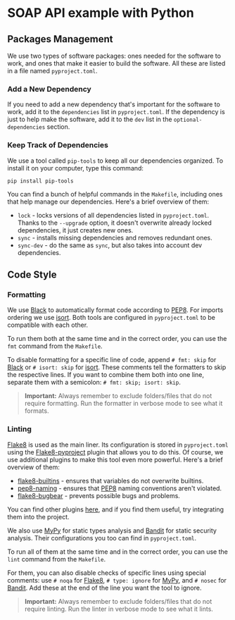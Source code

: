 # SOAP API example with Python

## Packages Management

We use two types of software packages: ones needed for the software to work, and ones that make it easier to build the
software. All these are listed in a file named `pyproject.toml`.

### Add a New Dependency

If you need to add a new dependency that's important for the software to work, add it to the `dependencies` list
in `pyproject.toml`. If the dependency is just to help make the software, add it to the `dev` list in
the `optional-dependencies` section.

### Keep Track of Dependencies

We use a tool called `pip-tools` to keep all our dependencies organized. To install it on your computer, type this
command:

```shell
pip install pip-tools
```

You can find a bunch of helpful commands in the `Makefile`, including ones that help manage our dependencies. Here's a
brief overview of them:

- `lock` - locks versions of all dependencies listed in `pyproject.toml`. Thanks to the `--upgrade` option, it doesn't
  overwrite already locked dependencies, it just creates new ones.
- `sync` - installs missing dependencies and removes redundant ones.
- `sync-dev` - do the same as `sync`, but also takes into account dev dependencies.

## Code Style

### Formatting

We use [Black](https://black.readthedocs.io/en/stable/) to automatically format code according
to [PEP8](https://peps.python.org/pep-0008/). For imports ordering we use [isort](https://pycqa.github.io/isort/). Both
tools are configured in `pyproject.toml` to be compatible with each other.

To run them both at the same time and in the correct order, you can use the `fmt` command from the `Makefile`.

To disable formatting for a specific line of code, append `# fmt: skip`
for [Black](https://black.readthedocs.io/en/stable/) or `# isort: skip` for [isort](https://pycqa.github.io/isort/).
These comments tell the formatters to skip the respective lines. If you want to combine them both into one line,
separate them with a semicolon: `# fmt: skip; isort: skip`.

> **Important:** Always remember to exclude folders/files that do not require formatting. Run the formatter in verbose
> mode to see what it formats.

### Linting

[Flake8](https://flake8.pycqa.org/en/latest/) is used as the main liner. Its configuration is stored in `pyproject.toml`
using the [Flake8-pyproject](https://pypi.org/project/Flake8-pyproject/) plugin that allows you to do this. Of course,
we use additional plugins to make this tool even more powerful. Here's a brief overview of them:

- [flake8-builtins](https://pypi.org/project/flake8-builtins/) - ensures that variables do not overwrite builtins.
- [pep8-naming](https://pypi.org/project/pep8-naming/) - ensures that [PEP8](https://peps.python.org/pep-0008/) naming
  conventions aren't violated.
- [flake8-bugbear](https://pypi.org/project/flake8-bugbear/) - prevents possible bugs and problems.

You can find other
plugins [here](https://github.com/DmytroLitvinov/awesome-flake8-extensions?tab=readme-ov-file#all-in-one), and if you
find them useful, try integrating them into the project.

We also use [MyPy](https://mypy.readthedocs.io/en/stable/) for static types analysis
and [Bandit](https://bandit.readthedocs.io/en/latest/) for static security analysis. Their configurations you too
can find in `pyproject.toml`.

To run all of them at the same time and in the correct order, you can use the `lint` command from the `Makefile`.

For them, you can also disable checks of specific lines using special comments: use `# noqa` for
[Flake8](https://flake8.pycqa.org/en/latest/), `# type: ignore` for [MyPy](https://mypy.readthedocs.io/en/stable/),
and `# nosec` for [Bandit](https://bandit.readthedocs.io/en/latest/). Add these at the end of the line you want the tool
to ignore.

> **Important:** Always remember to exclude folders/files that do not require linting. Run the linter in verbose
> mode to see what it lints.
